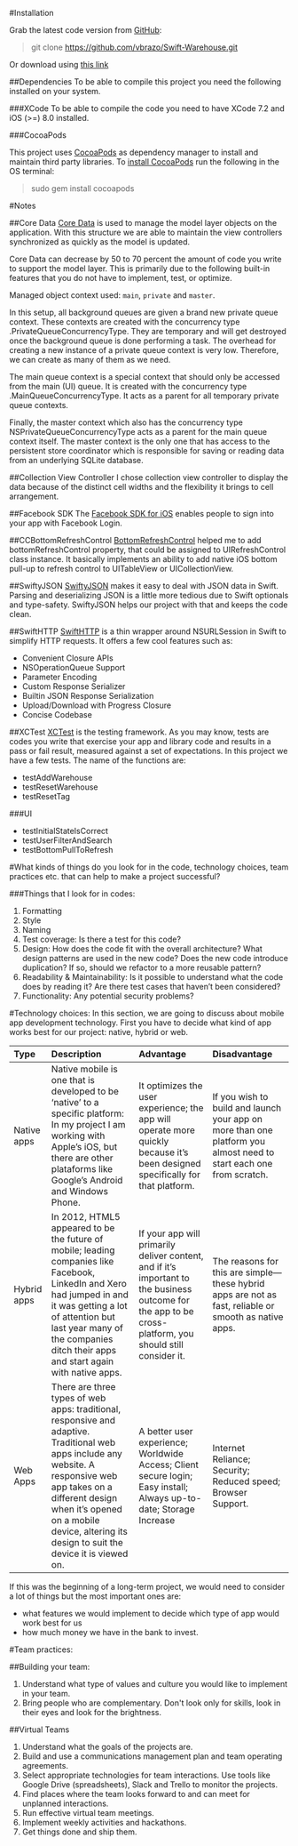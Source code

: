 #Installation

Grab the latest code version from [GitHub](https://github.com/vbrazo/Swift-Warehouse.git):

> git clone https://github.com/vbrazo/Swift-Warehouse.git

Or download using [this link](https://github.com/vbrazo/Swift-Warehouse/tree/master/Archives/Swift-Warehouse.zip)

##Dependencies
To be able to compile this project you need the following installed on your system.

###XCode
To be able to compile the code you need to have XCode 7.2 and iOS (>=) 8.0 installed.

###CocoaPods

This project uses [CocoaPods](https://cocoapods.org) as dependency manager to install and maintain third party libraries.
To [install CocoaPods](https://cocoapods.org/#install) run the following in the OS terminal:

> sudo gem install cocoapods

#Notes

##Core Data
[Core Data](https://developer.apple.com/library/tvos/documentation/Cocoa/Conceptual/CoreData/index.html) is used to manage the model layer objects on the application. With this structure we are able to maintain the view controllers synchronized as quickly as the model is updated.

Core Data can decrease by 50 to 70 percent the amount of code you write to support the model layer. This is primarily due to the following built-in features that you do not have to implement, test, or optimize.

Managed object context used: `main`, `private` and `master`.

In this setup, all background queues are given a brand new private queue context. These contexts are created with the concurrency type .PrivateQueueConcurrencyType. They are temporary and will get destroyed once the background queue is done performing a task. The overhead for creating a new instance of a private queue context is very low. Therefore, we can create as many of them as we need.

The main queue context is a special context that should only be accessed from the main (UI) queue. It is created with the concurrency type .MainQueueConcurrencyType. It acts as a parent for all temporary private queue contexts.

Finally, the master context which also has the concurrency type NSPrivateQueueConcurrencyType acts as a parent for the main queue context itself. The master context is the only one that has access to the persistent store coordinator which is responsible for saving or reading data from an underlying SQLite database.

##Collection View Controller
I chose collection view controller to display the data because of the distinct cell widths and the flexibility it brings to cell arrangement.

##Facebook SDK
The [Facebook SDK for iOS](https://developers.facebook.com/docs/facebook-login/ios) enables people to sign into your app with Facebook Login. 

##CCBottomRefreshControl
[BottomRefreshControl](https://github.com/vlasov/CCBottomRefreshControl) helped me to add bottomRefreshControl property, that could be assigned to UIRefreshControl class instance. It basically implements an ability to add native iOS bottom pull-up to refresh control to UITableView or UICollectionView.

##SwiftyJSON
[SwiftyJSON](https://github.com/SwiftyJSON/SwiftyJSON) makes it easy to deal with JSON data in Swift. Parsing and deserializing JSON is a little more tedious due to Swift optionals and type-safety. SwiftyJSON helps our project with that and keeps the code clean.

##SwiftHTTP
[SwiftHTTP](https://github.com/daltoniam/SwiftHTTP) is a thin wrapper around NSURLSession in Swift to simplify HTTP requests. It offers a few cool features such as:

- Convenient Closure APIs
- NSOperationQueue Support
- Parameter Encoding
- Custom Response Serializer
- Builtin JSON Response Serialization
- Upload/Download with Progress Closure
- Concise Codebase

##XCTest
[XCTest](http://nshipster.com/xctestcase/) is the testing framework. As you may know, tests are codes you write that exercise your app and library code and results in a pass or fail result, measured against a set of expectations. In this project we have a few tests. The name of the functions are:

- testAddWarehouse
- testResetWarehouse
- testResetTag

###UI 

- testInitialStateIsCorrect
- testUserFilterAndSearch
- testBottomPullToRefresh


#What kinds of things do you look for in the code, technology choices, team practices etc. that can help to make a project successful? 

###Things that I look for in codes:
1. Formatting
2. Style
3. Naming
4. Test coverage: Is there a test for this code?
5. Design: How does the code fit with the overall architecture? What design patterns are used in the new code? Does the new code introduce duplication? If so, should we refactor to a more reusable pattern?
6. Readability & Maintainability: Is it possible to understand what the code does by reading it? Are there test cases that haven’t been considered?
7. Functionality: Any potential security problems?

#Technology choices:
In this section, we are going to discuss about mobile app development technology. First you have to decide what kind of app works best for our project: native, hybrid or web.

Type | Description | Advantage | Disadvantage
:-- | :-- | :-- | :-- 
Native apps | Native mobile is one that is developed to be ‘native’ to a specific platform: In my project I am working with Apple’s iOS, but there are other plataforms like Google’s Android and Windows Phone. | It optimizes the user experience; the app will operate more quickly because it’s been designed specifically for that platform. | If you wish to build and launch your app on more than one platform you almost need to start each one from scratch.
Hybrid apps | In 2012, HTML5 appeared to be the future of mobile; leading companies like Facebook, LinkedIn and Xero had jumped in and it was getting a lot of attention but last year many of the companies ditch their apps and start again with native apps. | If your app will primarily deliver content, and if it’s important to the business outcome for the app to be cross-platform, you should still consider it. | The reasons for this are simple—these hybrid apps are not as fast, reliable or smooth as native apps.
Web Apps | There are three types of web apps: traditional, responsive and adaptive. Traditional web apps include any website. A responsive web app takes on a different design when it’s opened on a mobile device, altering its design to suit the device it is viewed on. | A better user experience; Worldwide Access; Client secure login; Easy install; Always up-to-date; Storage Increase | Internet Reliance; Security; Reduced speed; Browser Support.

If this was the beginning of a long-term project, we would need to consider a lot of things but the most important ones are:<BR>
- what features we would implement to decide which type of app would work best for us
- how much money we have in the bank to invest.

#Team practices:

##Building your team:
1. Understand what type of values and culture you would like to implement in your team.<BR>
2. Bring people who are complementary. Don't look only for skills, look in their eyes and look for the brightness.<BR>

##Virtual Teams
1. Understand what the goals of the projects are.<BR>
2. Build and use a communications management plan and team operating agreements.<BR>
3. Select appropriate technologies for team interactions. Use tools like Google Drive (spreadsheets), Slack and Trello to monitor the projects.<BR>
4. Find places where the team looks forward to and can meet for unplanned interactions.<BR>
5. Run effective virtual team meetings.<BR>
6. Implement weekly activities and hackathons.<BR>
7. Get things done and ship them.
